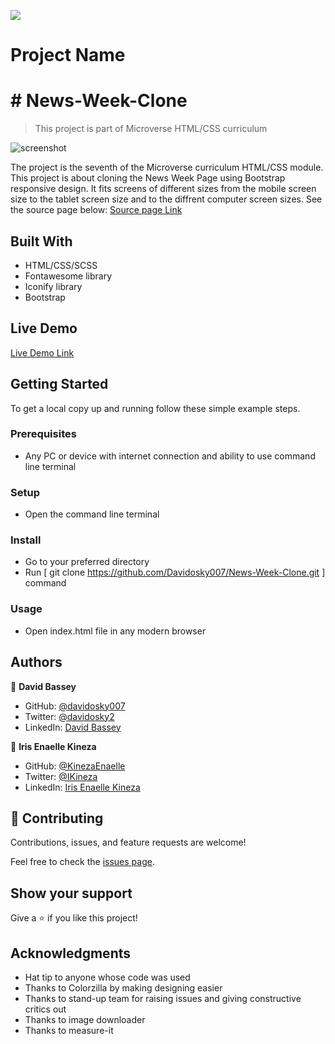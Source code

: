 
![](https://img.shields.io/badge/Microverse-blueviolet)

# Project Name

# # News-Week-Clone

> This project is part of Microverse HTML/CSS curriculum

![screenshot]()

The project is the seventh of the Microverse curriculum HTML/CSS module.
This project is about cloning the News Week Page using Bootstrap responsive design.
It fits screens of different sizes from the mobile screen size to the tablet screen size and to the diffrent computer screen sizes.
See the source page below:
[Source page Link](https://www.newsweek.com/)

## Built With

- HTML/CSS/SCSS
- Fontawesome library
- Iconify library
- Bootstrap
## Live Demo

[Live Demo Link]()

## Getting Started

To get a local copy up and running follow these simple example steps.

### Prerequisites

- Any PC or device with internet connection and ability to use command line terminal

### Setup

- Open the command line terminal

### Install

- Go to your preferred directory
- Run [ git clone https://github.com/Davidosky007/News-Week-Clone.git ] command

### Usage

- Open index.html file in any modern browser


## Authors

👤 **David Bassey**

- GitHub: [@davidosky007](https://github.com/davidosky007)
- Twitter: [@davidosky2](https://twitter.com/Davidosky2)
- LinkedIn:  [David Bassey](https://www.linkedin.com/in/david-bassey-2b9671199/)

👤 **Iris Enaelle Kineza**

- GitHub: [@KinezaEnaelle](https://github.com/KinezaEnaelle)
- Twitter: [@IKineza](https://twitter.com/IKineza)
- LinkedIn: [Iris Enaelle Kineza](https://www.linkedin.com/in/iris-enaelle-kineza-25a676187/)

## 🤝 Contributing

Contributions, issues, and feature requests are welcome!

Feel free to check the [issues page]().

## Show your support

Give a ⭐️ if you like this project!

## Acknowledgments

- Hat tip to anyone whose code was used
- Thanks to Colorzilla by making designing easier
- Thanks to stand-up team for raising issues and giving constructive critics out
- Thanks to image downloader
- Thanks to measure-it
